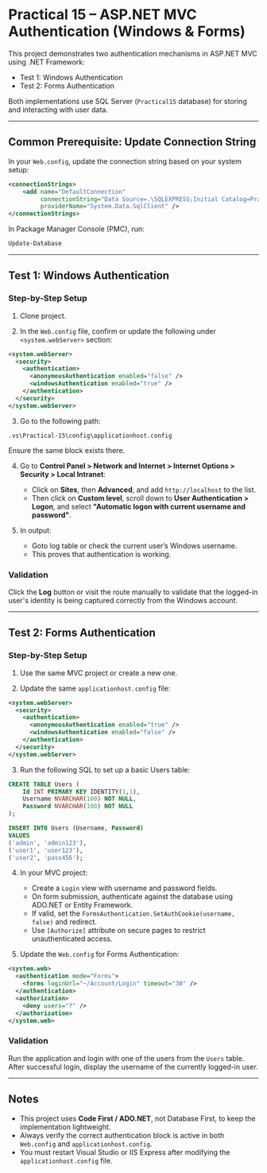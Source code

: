 
# Practical 15 – ASP.NET MVC Authentication (Windows & Forms)

This project demonstrates two authentication mechanisms in ASP.NET MVC using .NET Framework:

- Test 1: Windows Authentication
- Test 2: Forms Authentication

Both implementations use SQL Server (`Practical15` database) for storing and interacting with user data.

---

## Common Prerequisite: Update Connection String

In your `Web.config`, update the connection string based on your system setup:

```xml
<connectionStrings>
    <add name="DefaultConnection"
         connectionString="Data Source=.\SQLEXPRESS;Initial Catalog=Practical15;Integrated Security=True"
         providerName="System.Data.SqlClient" />
</connectionStrings>
```

In Package Manager Console (PMC), run:

   ```bash
   Update-Database
```
---

## Test 1: Windows Authentication

### Step-by-Step Setup

1. Clone project.

2. In the `Web.config` file, confirm or update the following under `<system.webServer>` section:

```xml
<system.webServer>
  <security>
    <authentication>
      <anonymousAuthentication enabled="false" />
      <windowsAuthentication enabled="true" />
    </authentication>
  </security>
</system.webServer>
```

3. Go to the following path:

```
.vs\Practical-15\config\applicationhost.config
```

Ensure the same block exists there.

4. Go to **Control Panel > Network and Internet > Internet Options > Security > Local Intranet**:
   - Click on **Sites**, then **Advanced**, and add `http://localhost` to the list.
   - Then click on **Custom level**, scroll down to **User Authentication > Logon**, and select **"Automatic logon with current username and password"**.

5. In output:
   - Goto log table or check the current user’s Windows username.
   - This proves that authentication is working.

### Validation

Click the **Log** button or visit the route manually to validate that the logged-in user's identity is being captured correctly from the Windows account.

---

## Test 2: Forms Authentication

### Step-by-Step Setup

1. Use the same MVC project or create a new one.

2. Update the same `applicationhost.config` file:

```xml
<system.webServer>
  <security>
    <authentication>
      <anonymousAuthentication enabled="true" />
      <windowsAuthentication enabled="false" />
    </authentication>
  </security>
</system.webServer>
```

3. Run the following SQL to set up a basic Users table:

```sql
CREATE TABLE Users (
    Id INT PRIMARY KEY IDENTITY(1,1),
    Username NVARCHAR(100) NOT NULL,
    Password NVARCHAR(100) NOT NULL
);

INSERT INTO Users (Username, Password)
VALUES 
('admin', 'admin123'),
('user1', 'user123'),
('user2', 'pass456');
```

4. In your MVC project:
   - Create a `Login` view with username and password fields.
   - On form submission, authenticate against the database using ADO.NET or Entity Framework.
   - If valid, set the `FormsAuthentication.SetAuthCookie(username, false)` and redirect.
   - Use `[Authorize]` attribute on secure pages to restrict unauthenticated access.

5. Update the `Web.config` for Forms Authentication:

```xml
<system.web>
  <authentication mode="Forms">
    <forms loginUrl="~/Account/Login" timeout="30" />
  </authentication>
  <authorization>
    <deny users="?" />
  </authorization>
</system.web>
```

### Validation

Run the application and login with one of the users from the `Users` table. After successful login, display the username of the currently logged-in user.

---

## Notes

- This project uses **Code First / ADO.NET**, not Database First, to keep the implementation lightweight.
- Always verify the correct authentication block is active in both `Web.config` and `applicationhost.config`.
- You must restart Visual Studio or IIS Express after modifying the `applicationhost.config` file.

